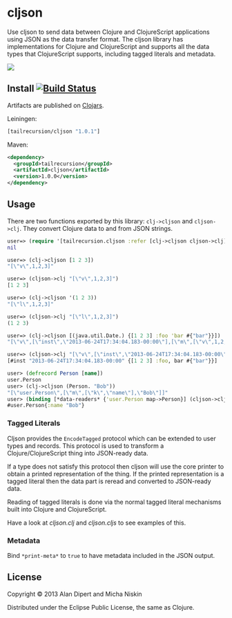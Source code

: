 # cljson

Use cljson to send data between Clojure and ClojureScript applications using JSON
as the data transfer format. The cljson library has implementations for Clojure and
ClojureScript and supports all the data types that ClojureScript supports, including
tagged literals and metadata.

<img src="https://docs.google.com/a/thefreshdiet.com/spreadsheet/oimg?key=0AveuiOwXIG2PdEFRYXo0RV9YTjIwa1lPaDVNSzU1M1E&oid=5&zx=4oukjhd76v9a" />

## Install [![Build Status](https://travis-ci.org/tailrecursion/cljson.png?branch=master)](https://travis-ci.org/tailrecursion/cljson)

Artifacts are published on [Clojars](http://clojars.org/tailrecursion/cljson).

Leiningen:
```clojure
[tailrecursion/cljson "1.0.1"]
```

Maven:
```xml
<dependency>
  <groupId>tailrecursion</groupId>
  <artifactId>cljson</artifactId>
  <version>1.0.0</version>
</dependency>
```

## Usage

There are two functions exported by this library: `clj->cljson` and `cljson->clj`.
They convert Clojure data to and from JSON strings.

```clojure
user=> (require '[tailrecursion.cljson :refer [clj->cljson cljson->clj]])
nil

user=> (clj->cljson [1 2 3])
"[\"v\",1,2,3]"

user=> (cljson->clj "[\"v\",1,2,3]")
[1 2 3]

user=> (clj->cljson '(1 2 3))
"[\"l\",1,2,3]"

user=> (cljson->clj "[\"l\",1,2,3]")
(1 2 3)

user=> (clj->cljson [(java.util.Date.) {[1 2 3] :foo 'bar #{"bar"}}])
"[\"v\",[\"inst\",\"2013-06-24T17:34:04.183-00:00\"],[\"m\",[\"v\",1,2,3],[\"k\",\"foo\"],[\"y\",\"bar\"],[\"s\",\"bar\"]]]"

user=> (cljson->clj "[\"v\",[\"inst\",\"2013-06-24T17:34:04.183-00:00\"],[\"m\",[\"v\",1,2,3],[\"k\",\"foo\"],[\"y\",\"bar\"],[\"s\",\"bar\"]]]")
[#inst "2013-06-24T17:34:04.183-00:00" {[1 2 3] :foo, bar #{"bar"}}]

user> (defrecord Person [name])
user.Person
user> (clj->cljson (Person. "Bob"))
"[\"user.Person\",[\"m\",[\"k\",\"name\"],\"Bob\"]]"
user> (binding [*data-readers* {'user.Person map->Person}] (cljson->clj "[\"user.Person\",[\"m\",[\"k\",\"name\"],\"Bob\"]]"))
#user.Person{:name "Bob"}
```

### Tagged Literals

Cljson provides the `EncodeTagged` protocol which can be extended to user types
and records. This protocol is used to transform a Clojure/ClojureScript thing into
JSON-ready data.

If a type does not satisfy this protocol then cljson will use the core printer to
obtain a printed representation of the thing. If the printed representation is a
tagged literal then the data part is reread and converted to JSON-ready data.

Reading of tagged literals is done via the normal tagged literal mechanisms built
into Clojure and ClojureScript.

Have a look at _cljson.clj_ and _cljson.cljs_ to see examples of this.

### Metadata

Bind `*print-meta*` to `true` to have metadata included in the JSON output.

## License

Copyright © 2013 Alan Dipert and Micha Niskin

Distributed under the Eclipse Public License, the same as Clojure.
